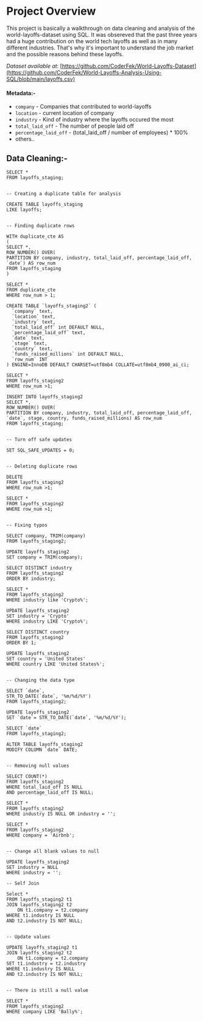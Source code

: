 # Project Overview

This project is basically a walkthrough on data cleaning and analysis of the world-layoffs-dataset using SQL. It was obsereved that the past three years had a huge contribution on
the world tech layoffs as well as in many different industries. That's why it's important to understand the job market and the possible reasons behind these layoffs.

*Dataset available at*: [https://github.com/CoderFek/World-Layoffs-Dataset](https://github.com/CoderFek/World-Layoffs-Analysis-Using-SQL/blob/main/layoffs.csv)

#### Metadata:-

- `company` - Companies that contributed to world-layoffs
- `location` - current location of company
- `industry` - Kind of industry where the layoffs occured the most
- `total_laid_off` - The number of people laid off
- `percentage_laid_off` - (total_laid_off / number of employees) * 100%
- others..

## Data Cleaning:- 

```
SELECT *
FROM layoffs_staging;


-- Creating a duplicate table for analysis

CREATE TABLE layoffs_staging
LIKE layoffs;


-- Finding duplicate rows

WITH duplicate_cte AS
(
SELECT *,
ROW_NUMBER() OVER(
PARTITION BY company, industry, total_laid_off, percentage_laid_off, `date`) AS row_num
FROM layoffs_staging
)

SELECT *
FROM duplicate_cte
WHERE row_num > 1;

CREATE TABLE `layoffs_staging2` (
  `company` text,
  `location` text,
  `industry` text,
  `total_laid_off` int DEFAULT NULL,
  `percentage_laid_off` text,
  `date` text,
  `stage` text,
  `country` text,
  `funds_raised_millions` int DEFAULT NULL,
  `row_num` INT
) ENGINE=InnoDB DEFAULT CHARSET=utf8mb4 COLLATE=utf8mb4_0900_ai_ci;

SELECT *
FROM layoffs_staging2
WHERE row_num >1;

INSERT INTO layoffs_staging2
SELECT *,
ROW_NUMBER() OVER(
PARTITION BY company, industry, total_laid_off, percentage_laid_off, `date`, stage, country, funds_raised_millions) AS row_num
FROM layoffs_staging;


-- Turn off safe updates

SET SQL_SAFE_UPDATES = 0;


-- Deleting duplicate rows

DELETE
FROM layoffs_staging2
WHERE row_num >1;

SELECT *
FROM layoffs_staging2
WHERE row_num >1;


-- Fixing typos

SELECT company, TRIM(company)
FROM layoffs_staging2;

UPDATE layoffs_staging2
SET company = TRIM(company);

SELECT DISTINCT industry
FROM layoffs_staging2
ORDER BY industry;

SELECT *
FROM layoffs_staging2
WHERE industry like 'Crypto%';

UPDATE layoffs_staging2
SET industry = 'Crypto'
WHERE industry LIKE 'Crypto%';

SELECT DISTINCT country
FROM layoffs_staging2
ORDER BY 1;

UPDATE layoffs_staging2
SET country = 'United States'
WHERE country LIKE 'United States%';


-- Changing the data type

SELECT `date`,
STR_TO_DATE(`date`, '%m/%d/%Y')
FROM layoffs_staging2;

UPDATE layoffs_staging2
SET `date`= STR_TO_DATE(`date`, '%m/%d/%Y');

SELECT `date`
FROM layoffs_staging2;

ALTER TABLE layoffs_staging2
MODIFY COLUMN `date` DATE;


-- Removing null values

SELECT COUNT(*)
FROM layoffs_staging2
WHERE total_laid_off IS NULL
AND percentage_laid_off IS NULL;

SELECT *
FROM layoffs_staging2
WHERE industry IS NULL OR industry = '';

SELECT *
FROM layoffs_staging2
WHERE company = 'Airbnb';


-- Change all blank values to null

UPDATE layoffs_staging2
SET industry = NULL
WHERE industry = '';

-- Self Join

Select *
FROM layoffs_staging2 t1
JOIN layoffs_staging2 t2
	ON t1.company = t2.company
WHERE t1.industry IS NULL
AND t2.industry IS NOT NULL;


-- Update values

UPDATE layoffs_staging2 t1
JOIN layoffs_staging2 t2
	ON t1.company = t2.company
SET t1.industry = t2.industry
WHERE t1.industry IS NULL
AND t2.industry IS NOT NULL;


-- There is still a null value

SELECT *
FROM layoffs_staging2
WHERE company LIKE 'Bally%';
```
